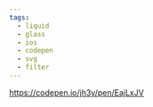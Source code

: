 ```yaml
---
tags:
  - liquid
  - glass
  - ios
  - codepen
  - svg
  - filter
---
```

https://codepen.io/jh3y/pen/EajLxJV

